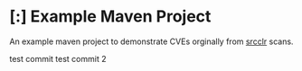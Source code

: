 # [:] Example Maven Project

An example maven project to demonstrate CVEs orginally from [srcclr](https://www.srcclr.com) scans.

test commit
test commit 2
